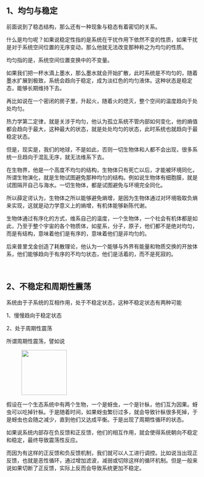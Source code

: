 <h2>1、均匀与稳定</h2><p data-pid="LLUx-L4o">前面说到了稳态结构，那么还有一种现象与稳态有着密切的关系。</p><p data-pid="rRZXD3zh">什么是均匀呢？如果说稳定性指的是系统在干扰作用下依然不变的性质，如果干扰是对于系统空间位置的无序变动，那么他就无法改变那种称之为均匀的性质。</p><p data-pid="IXlsnGZi">均匀指的是，系统空间位置变换中的不变量。</p><p data-pid="fbrBmAj9">如果我们把一杯水滴上墨水，那么墨水就会开始扩散，此时系统是不均匀的，随着墨水扩展到极致，系统会趋向于稳定，成为淡红色的均匀液体。这种状态是稳定态，能够长期维持下去。</p><p data-pid="TJ_qrx9L">再比如说在一个密闭的房子里，升起火，随着火的熄灭，整个空间的温度趋向于处处均匀。</p><p data-pid="3T2_g0Oj">热力学第二定律，就是关涉于均匀，他认为孤立系统不管内部如何变化，他的熵值都会趋向于最大，这种最大的状态，就是处处均匀的状态，此时系统也就趋向于最稳定状态。</p><p data-pid="0MwpC9Sl">但是，现实是，我们的地球，不是如此，否则一切生物体和人都不会出现，很多系统一旦趋向于混乱无序，就无法维系下去。</p><p data-pid="qBfxWBKN">在生物界，他是一个高度不均匀的结构，生物体只有死亡以后，才能被环境同化，所谓生物演化，就是生物试图避免那种均匀的结构。例如说生物体有细胞膜，就是试图隔开自己与海水。一切生物体，都是试图避免与环境完全同化。</p><p data-pid="6SpXPxZY">所以薛定谔认为，生物体之所以能够避免熵增，是因为生物体通过对环境吸取负熵来实现，这就是动力学意义上的熵增，有机体能够新陈代谢。</p><p data-pid="Ci2HDZSC">生物体通过有序化的方式，维系自己的温度，一个生物体，一个社会有机体都是如此，乃至于整个宇宙的各个物质体，如星系，分子，原子，他们都不是绝对均匀，而是有结构，意味着他们是有序的，意味着他们是非均匀的。</p><p data-pid="anChMKCO">后来普里戈金创造了耗散理论，他认为一个能够与外界有能量和物质交换的开放体系，他们能够趋向于有序的不均匀状态，他们是活着的，而不是死寂的。</p><p><br></p><h2>2、不稳定和周期性震荡</h2><p data-pid="Ihz5x80P">系统由于子系统的互相作用，处于不稳定状态，这种不稳定状态有两种可能</p><p data-pid="AcgqrdKY">1、慢慢趋向于稳定状态</p><p data-pid="AiIvo8H-">2、处于周期性震荡</p><p data-pid="KqRIqq8q">所谓周期性震荡，譬如说</p><figure data-size="normal"><img src="https://picx.zhimg.com/v2-1f1166aff40750dc67b1503994696c4b_720w.jpg?source=d16d100b" data-caption="" data-size="normal" data-rawwidth="119" data-rawheight="236" class="content_image" width="119"></figure><p data-pid="LyzjllDg">假设在一个生态系统中有两个生物，一个是蚜虫，一个是针枞，他们互为因果。蚜虫可以吃掉针枞。于是随着时间，如果蚜虫繁衍过多，就会导致针枞很多死掉，于是蚜虫也会随之减少，直到他们又达成平衡。于是出现了周期性循环的状态。</p><p data-pid="PHpILt5I">如果说系统内部存在负反馈和正反馈，他们的相互作用，就会使得系统朝向不稳定和稳定，最终导致震荡性反应。</p><p data-pid="dXq3LqUK">而因为有这样的正反馈和负反馈机制，我们就可以人工进行调控。比如说当出现正反馈，也就是恶性循环，通过增加滤波，减弱或切除这样的循环机制。但是一般来说如果切断了正反馈，实际上反而会导致系统更加不稳定。</p><p></p>